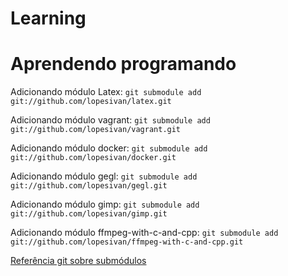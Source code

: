 # Learning

# Aprendendo programando

Adicionando módulo Latex:
``
git submodule add git://github.com/lopesivan/latex.git
``

Adicionando módulo vagrant:
``
git submodule add git://github.com/lopesivan/vagrant.git
``

Adicionando módulo docker:
``
git submodule add git://github.com/lopesivan/docker.git
``

Adicionando módulo gegl:
``
git submodule add git://github.com/lopesivan/gegl.git
``

Adicionando módulo gimp:
``
git submodule add git://github.com/lopesivan/gimp.git
``

Adicionando módulo ffmpeg-with-c-and-cpp:
``
git submodule add git://github.com/lopesivan/ffmpeg-with-c-and-cpp.git
``

[Referência git sobre submódulos](http://chrisjean.com/2009/04/20/git-submodules-adding-using-removing-and-updating/)
